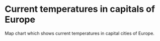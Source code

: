 # Current temperatures in capitals of Europe

Map chart which shows current temperatures in capital cities of Europe.
